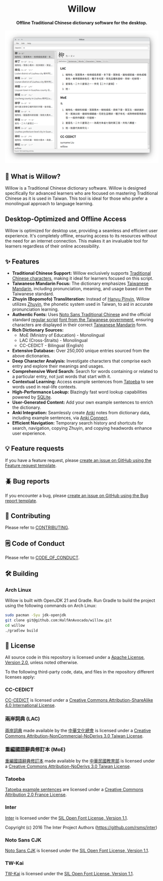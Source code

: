 <h1 align="center">
    Willow
</h1>

<h4 align="center">
    Offline Traditional Chinese dictionary software for the desktop.
</h4>

<img src="https://github.com/HalfAnAvocado/willow/blob/9bfb0346b97d23d17fe210d88df442f2bb14ae3f/assets/screenshot.png" alt="Screenshot">

## 🤔 What is Willow?

Willow is a Traditional Chinese dictionary software. Willow is designed specifically for advanced learners who are focused on mastering Traditional Chinese as it is used in Taiwan. This tool is ideal for those who prefer a monolingual approach to language learning.

## Desktop-Optimized and Offline Access

Willow is optimized for desktop use, providing a seamless and efficient user experience. It's completely offline, ensuring access to its resources without the need for an internet connection. This makes it an invaluable tool for learners regardless of their online accessibility.

## ✨ Features

- **Traditional Chinese Support:** Willow exclusively supports [Traditional Chinese characters](https://en.wikipedia.org/wiki/Traditional_Chinese_characters), making it ideal for learners focused on this script.
- **Taiwanese Mandarin Focus:** The dictionary emphasizes [Taiwanese Mandarin](https://en.wikipedia.org/wiki/Taiwanese_Mandarin), including pronunciation, meaning, and usage based on the Taiwanese standard.
- **Zhuyin (Bopomofo) Transliteration:** Instead of [Hanyu Pinyin](https://en.wikipedia.org/wiki/Hanyu_pinyin), Willow utilizes [Zhuyin](https://en.wikipedia.org/wiki/Zhuyin), the phonetic system used in Taiwan, to aid in accurate pronunciation learning.
- **Authentic Fonts:** Uses [Noto Sans Traditional Chinese](https://fonts.google.com/noto/specimen/Noto+Sans+TC) and the official standard [regular script](https://en.wikipedia.org/wiki/Regular_script) [font from the Taiwanese government](https://data.gov.tw/dataset/5961), ensuring characters are displayed in their correct [Taiwanese Mandarin](https://en.wikipedia.org/wiki/Taiwanese_Mandarin) form.
- **Rich Dictionary Sources:**
    - MoE (Ministry of Education) - Monolingual
    - LAC (Cross-Straits) - Monolingual
    - CC-CEDICT - Bilingual (English)
- **Extensive Database:** Over 250,000 unique entries sourced from the above dictionaries.
- **Deep Character Analysis:** Investigate characters that comprise each entry and explore their meanings and usages.
- **Comprehensive Word Search:** Search for words containing or related to a particular entry, not just words that start with it.
- **Contextual Learning:** Access example sentences from [Tatoeba](https://tatoeba.org/en/) to see words used in real-life contexts.
- **High-Performance Lookup:** Blazingly fast word lookup capabilities powered by [SQLite](https://www.sqlite.org/).
- **User-Generated Content:** Add your own example sentences to enrich the dictionary.
- **Anki Integration:** Seamlessly create [Anki](https://apps.ankiweb.net/) notes from dictionary data, including example sentences, via [Anki Connect](https://foosoft.net/projects/anki-connect/).
- **Efficient Navigation:** Temporary search history and shortcuts for search, navigation, copying Zhuyin, and copying headwords enhance user experience.

## 💡 Feature requests

If you have a feature request, please [create an issue on GitHub using the Feature request template](https://github.com/HalfAnAvocado/willow/issues/new?assignees=&labels=enhancement&projects=&template=feature_request.md&title=%5BFeature%5D+).

## 🪲 Bug reports

If you encounter a bug, please [create an issue on GitHub using the Bug report template](https://github.com/HalfAnAvocado/willow/issues/new?assignees=&labels=bug&projects=&template=bug_report.md&title=%5BBug%5D+).

## 🌟 Contributing

Please refer to [CONTRIBUTING](CONTRIBUTING.md).

## 🗒️ Code of Conduct

Please refer to [CODE_OF_CONDUCT](CODE_OF_CONDUCT.md).

## 🛠️ Building

### Arch Linux

Willow is built with OpenJDK 21 and Gradle. Run Gradle to build the project using the following commands on Arch Linux:

```sh
sudo pacman -Syu jdk-openjdk
git clone git@github.com:HalfAnAvocado/willow.git
cd willow
./gradlew build
```

## 🔑 License

All source code in this repository is licensed under a [Apache License, Version 2.0](http://www.apache.org/licenses/LICENSE-2.0), unless noted otherwise.

To the following third-party code, data, and files in the repository different licenses apply:

### CC-CEDICT

[CC-CEDICT](https://cc-cedict.org) is licensed under a [Creative Commons Attribution-ShareAlike 4.0 International License](https://creativecommons.org/licenses/by-sa/4.0/).

### 兩岸詞典 (LAC)

[兩岸詞典](https://github.com/g0v/moedict-data-csld/blob/a1e91196f84cd2f3456570906191615f477278c8/%E5%85%A9%E5%B2%B8%E8%A9%9E%E5%85%B8.xlsx) made available by the [中華文化總會](https://www.gacc.org.tw/) is licensed under a [Creative Commons Attribution-NonCommercial-NoDerivs 3.0 Taiwan License](https://creativecommons.org/licenses/by-nc-nd/3.0/tw/deed.en).

### 重編國語辭典修訂本 (MoE)

[重編國語辭典修訂本](https://language.moe.gov.tw/001/Upload/Files/site_content/M0001/respub/index.html) made available by the [中華民國教育部](https://www.edu.tw/) is licensed under a [Creative Commons Attribution-NoDerivs 3.0 Taiwan License](https://creativecommons.org/licenses/by-nd/3.0/tw/deed.en).

### Tatoeba

[Tatoeba example sentences](https://tatoeba.org/en/downloads) are licensed under a [Creative Commons Attribution 2.0 France License](https://creativecommons.org/licenses/by/2.0/fr/).

### Inter

[Inter](https://rsms.me/inter/) is licensed under the [SIL Open Font License, Version 1.1](http://scripts.sil.org/OFL).

Copyright (c) 2016 The Inter Project Authors (https://github.com/rsms/inter)

### Noto Sans CJK

[Noto Sans CJK](https://github.com/notofonts/noto-cjk) is licensed under the [SIL Open Font License, Version 1.1](http://scripts.sil.org/OFL).

### TW-Kai

[TW-Kai](https://data.gov.tw/dataset/5961) is licensed under the [SIL Open Font License, Version 1.1](http://scripts.sil.org/OFL).
